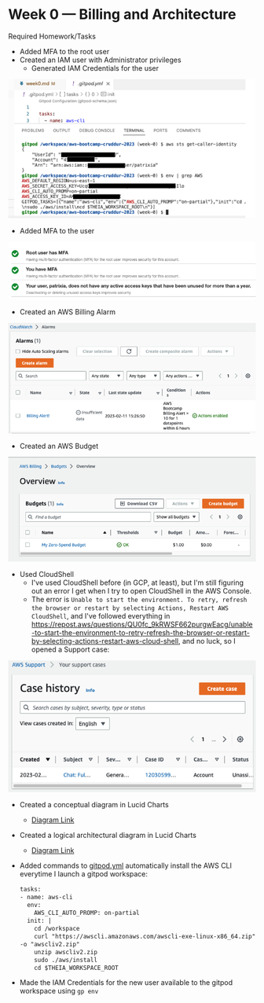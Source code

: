 # Week 0 — Billing and Architecture

Required Homework/Tasks


* Added MFA to the root user
* Created an IAM user with Administrator privileges
  * Generated IAM Credentials for the user

![](images/creds.png)

  * Added MFA to the user

![](images/users-mfa.png)

* Created an AWS Billing Alarm

![](images/alarm.png)

* Created an AWS Budget

![](images/budget.png)

* Used CloudShell
  * I've used CloudShell before (in GCP, at least), but I'm still figuring out an error I get when I try to open CloudShell in the AWS Console.
  * The error is `Unable to start the environment. To retry, refresh the browser or restart by selecting Actions, Restart AWS CloudShell`, and I've followed everything in https://repost.aws/questions/QU0fc_9kRWSF662purgwEacg/unable-to-start-the-environment-to-retry-refresh-the-browser-or-restart-by-selecting-actions-restart-aws-cloud-shell, and no luck, so I opened a Support case:

![](images/support.png)


* Created a conceptual diagram in Lucid Charts 
  * [Diagram Link](https://lucid.app/lucidchart/2700bf74-923b-442a-b09c-5b4fc3cad86d/edit?viewport_loc=-651%2C-789%2C3200%2C2411%2C0_0&invitationId=inv_0809de19-3318-4899-a4f1-7b0fd7725991)
* Created a logical architectural diagram in Lucid Charts
  * [Diagram Link](https://lucid.app/lucidchart/2b16e266-b6e1-4fd4-9890-efc302f13675/edit?viewport_loc=-112%2C-13%2C2064%2C1479%2C0_0&invitationId=inv_261d1e0f-df48-46e6-a81c-9c356915f880)


* Added commands to [gitpod.yml](../.gitpod.yml) automatically install the AWS CLI everytime I launch a gitpod workspace:
  ```
  tasks:
  - name: aws-cli
    env:
      AWS_CLI_AUTO_PROMP: on-partial
    init: |
      cd /workspace
      curl "https://awscli.amazonaws.com/awscli-exe-linux-x86_64.zip" -o "awscliv2.zip"
      unzip awscliv2.zip
      sudo ./aws/install
      cd $THEIA_WORKSPACE_ROOT
  ```
* Made the IAM Credentials for the new user available to the gitpod workspace using `gp env`